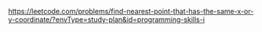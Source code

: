 https://leetcode.com/problems/find-nearest-point-that-has-the-same-x-or-y-coordinate/?envType=study-plan&id=programming-skills-i
